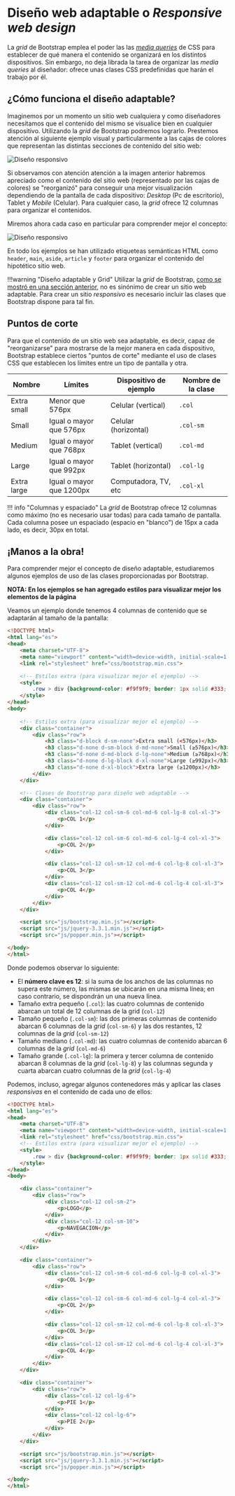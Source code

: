 # Diseño web adaptable o _Responsive web design_
La _grid_ de Bootstrap emplea el poder las las [_media queries_](https://developer.mozilla.org/es/docs/CSS/Media_queries) de CSS para establecer de qué manera el contenido se organizará en los distintos dispositivos. Sin embargo, no deja librada la tarea de organizar las _media queries_ al diseñador: ofrece unas clases CSS predefinidas que harán el trabajo por él. 

## ¿Cómo funciona el diseño adaptable?

Imaginemos por un momento un sitio web cualquiera y como diseñadores necesitamos que el contenido del mismo se visualice bien en cualquier dispositivo. Utilizando la _grid_ de Bootstrap podremos lograrlo. Prestemos atención al siguiente ejemplo visual y particularmente a las cajas de colores que representan las distintas secciones de contenido del sitio web: 

![Diseño responsivo](imgBootstrap/disenoResponsivoAllMini.svg)

Si observamos con atención atención a la imagen anterior habremos apreciado como el contenido del sitio web (representado por las cajas de colores) se "reorganizó" para conseguir una mejor visualización dependiendo de la pantalla de cada dispositivo: _Desktop_ (Pc de escritorio), Tablet y _Mobile_ (Celular). Para cualquier caso, la _grid_ ofrece 12 columnas para organizar el contenidos. 

Miremos ahora cada caso en particular para comprender mejor el concepto:

![Diseño responsivo](imgBootstrap/disenoResponsivoAllLabeled.svg)

En todo los ejemplos se han utilizado etiqueteas semánticas HTML como `header`, `main`, `aside`, `article` y `footer` para organizar el contenido del hipotético sitio web. 

!!!warning "Diseño adaptable y Grid"
		Utilizar la _grid_ de Bootstrap, [como se mostró en una sección anterior](gridReglas.md), no es sinónimo de crear un sitio web adaptable. Para crear un sitio _responsivo_ es necesario incluir las clases que Bootstrap dispone para tal fin.  

## Puntos de corte
Para que el contenido de un sitio web sea adaptable, es decir, capaz de "reorganizarse" para mostrarse de la mejor manera en cada dispositivo, Bootstrap establece ciertos "puntos de corte" mediante el uso de clases CSS que establecen los límites entre un tipo de pantalla y otra. 

| Nombre      | Límites                  | Dispositivo de ejemplo    | Nombre de la clase |
| ----------- | ------------------------ | ------------------------- | ------------------ |
| Extra small | Menor que 576px          | Celular (vertical)        | `.col`             |
| Small       | Igual o mayor que 576px  | Celular (horizontal)      | `.col-sm`          |
| Medium      | Igual o mayor que 768px  | Tablet (vertical)         | `.col-md`          |
| Large       | Igual o mayor que 992px  | Tablet (horizontal)       | `.col-lg`          |
| Extra large | Igual o mayor que 1200px | Computadora, TV, etc      | `.col-xl`          |

!!! info "Columnas y espaciado"
		La _grid_ de Bootstrap ofrece 12 columnas como máximo (no es necesario usar todas) para cada tamaño de pantalla. Cada columna posee un espaciado (espacio en "blanco") de 15px a cada lado, es decir, 30px en total. 

## ¡Manos a la obra!
Para comprender mejor el concepto de diseño adaptable, estudiaremos algunos ejemplos de uso de las clases proporcionadas por Bootstrap. 

**NOTA: En los ejemplos se han agregado estilos para visualizar mejor los elementos de la página**

Veamos un ejemplo donde tenemos 4 columnas de contenido que se adaptarán al tamaño de la pantalla: 

```html
<!DOCTYPE html>
<html lang="es">
<head>
    <meta charset="UTF-8">
    <meta name="viewport" content="width=device-width, initial-scale=1.0">
    <link rel="stylesheet" href="css/bootstrap.min.css">

    <!-- Estilos extra (para visualizar mejor el ejemplo) -->
    <style>
    	.row > div {background-color: #f9f9f9; border: 1px solid #333; margin: 5px 0;}
    </style>
</head>
<body>
	
	<!-- Estilos extra (para visualizar mejor el ejemplo) -->
	<div class="container">
		<div class="row">
			<h3 class="d-block d-sm-none">Extra small (<576px)</h3>
	    	<h3 class="d-none d-sm-block d-md-none">Small (≥576px)</h3>
	    	<h3 class="d-none d-md-block d-lg-none">Medium (≥768px)</h3>
	    	<h3 class="d-none d-lg-block d-xl-none">Large (≥992px)</h3>
	    	<h3 class="d-none d-xl-block">Extra large (≥1200px)</h3>
		</div>
	</div>

	<!-- Clases de Bootstrap para diseño web adaptable -->
	<div class="container">
	    <div class="row">
	        <div class="col-12 col-sm-6 col-md-6 col-lg-8 col-xl-3">
	            <p>COL 1</p>
	        </div>

	        <div class="col-12 col-sm-6 col-md-6 col-lg-4 col-xl-3">
	            <p>COL 2</p>
	        </div>

	        <div class="col-12 col-sm-12 col-md-6 col-lg-8 col-xl-3">
	            <p>COL 3</p>
	        </div>
	        <div class="col-12 col-sm-12 col-md-6 col-lg-4 col-xl-3">
	            <p>COL 4</p>
	        </div>
	    </div>
	</div>

	<script src="js/bootstrap.min.js"></script>
	<script src="js/jquery-3.3.1.min.js"></script>
	<script src="js/popper.min.js"></script>

</body>
</html>
```

Donde podemos observar lo siguiente: 

* El **número clave es 12**: si la suma de los anchos de las columnas no supera este número, las mismas se ubicarán en una misma línea; en caso contrario, se dispondrán un una nueva línea. 
* Tamaño extra pequeño (`.col`): las cuatro columnas de contenido abarcan un total de 12 columnas de la grid (`col-12`)
* Tamaño pequeño (`.col-sm`): las dos primeras columnas de contenido abarcan 6 columnas de la _grid_ (`col-sm-6`) y las dos restantes, 12 columnas de la _grid_ (`col-sm-12`)
* Tamaño mediano (`.col-md`): las cuatro columnas de contenido abarcan 6 columnas de la _grid_ (`col-md-6`)
* Tamaño grande (`.col-lg`): la primera y tercer columna de contenido abarcan 8 columnas de la _grid_ (`col-lg-8`) y las columnas segunda y cuarta abarcan cuatro columnas de la _grid_ (`col-lg-4`)



Podemos, incluso, agregar algunos contenedores más y aplicar las clases _responsivas_ en el contenido de cada uno de ellos: 

```html
<!DOCTYPE html>
<html lang="es">
<head>
    <meta charset="UTF-8">
    <meta name="viewport" content="width=device-width, initial-scale=1.0">
    <link rel="stylesheet" href="css/bootstrap.min.css">
    <!-- Estilos extra (para visualizar mejor el ejemplo) -->
    <style>
    	.row > div {background-color: #f9f9f9; border: 1px solid #333; margin: 5px 0;}
    </style>
</head>
<body>

	<div class="container">
	    <div class="row">
	        <div class="col-12 col-sm-2">
	            <p>LOGO</p>
	        </div>
	        <div class="col-12 col-sm-10">
	            <p>NAVEGACION</p>
	        </div>
	    </div>
	</div>

    <div class="container">
        <div class="row">
            <div class="col-12 col-sm-6 col-md-6 col-lg-8 col-xl-3">
                <p>COL 1</p>
            </div>

            <div class="col-12 col-sm-6 col-md-6 col-lg-4 col-xl-3">
                <p>COL 2</p>
            </div>

            <div class="col-12 col-sm-12 col-md-6 col-lg-8 col-xl-3">
                <p>COL 3</p>
            </div>
            <div class="col-12 col-sm-12 col-md-6 col-lg-4 col-xl-3">
                <p>COL 4</p>
            </div>
        </div>
    </div>

	<div class="container">
	    <div class="row">
	        <div class="col-12 col-lg-6">
	            <p>PIE 1</p>
	        </div>
	        <div class="col-12 col-lg-6">
	            <p>PIE 2</p>
	        </div>
	    </div>
	</div>

	<script src="js/bootstrap.min.js"></script>
	<script src="js/jquery-3.3.1.min.js"></script>
	<script src="js/popper.min.js"></script>

</body>
</html>
```